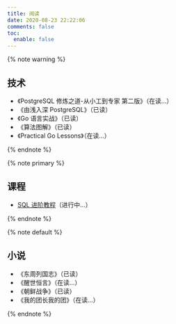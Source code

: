 ```yaml
---
title: 阅读
date: 2020-08-23 22:22:06
comments: false
toc:
  enable: false
---
```


<div class="custom-black"></div>

{% note warning %}

## 技术

* 《PostgreSQL 修炼之道-从小工到专家 第二版》（在读...）
* 《由浅入深 PostgreSQL》（已读）
* 《Go 语言实战》（已读）
* 《算法图解》（已读）
* 《Practical Go Lessons》（在读...）

{% endnote %}

{% note primary %}

## 课程

* [SQL 进阶教程](https://www.bilibili.com/video/BV1UE41147KC)（进行中...）

{% endnote %}

{% note default %}

## 小说

<!-- * [《资治通鉴》](http://www.guoxue.com/shibu/zztj/zztjml.htm) -->

* 《东周列国志》（已读）
* 《醒世恒言》（在读...）
* 《朝鲜战争》（已读）
* 《我的团长我的团》（在读...）

{% endnote %}


<!--
default
primary
success
info
warning
danger

https://jinnsjj.github.io/uncategorized/hexo-next-note/
-->
